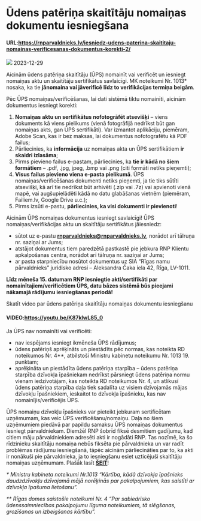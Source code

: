 # Ūdens patēriņa skaitītāju nomaiņas dokumentu iesniegšana

#### URL:https://rnparvaldnieks.lv/iesniedz-udens-paterina-skaititaju-nomainas-verificesanas-dokumentus-korekti-2/

![](https://rnparvaldnieks.lv/wp-content/uploads/2022/02/7.png) 2023-12-29

Aicinām ūdens patēriņa skaitītāju (ŪPS) nomainīt vai verificēt un iesniegt nomaiņas aktu un skaitītāju sertifikātus savlaicīgi. MK noteikumi Nr. 1013\* nosaka, ka tie **jānomaina vai jāverificē līdz to verifikācijas termiņa beigām**.

Pēc ŪPS nomaiņas/verificēšanas, lai dati sistēmā tiktu nomainīti, aicinām dokumentus iesniegt korekti:

1.  **Nomaiņas aktu un sertifikātus nofotogrāfēt atsevišķi** – viens dokuments kā viens pielikums (vienā fotogrāfijā nedrīkst būt gan nomaiņas akts, gan ŪPS sertifikāti). Var izmantot aplikāciju, piemēram, Adobe Scan, kas ir bez maksas, lai dokumentus nofotografētu kā PDF failus;
2.  Pārliecinies, ka **informācija** uz nomaiņas akta un ŪPS sertifikātiem **ir skaidri izlasāma**;
3.  Pirms pievieno failus e-pastam, pārliecinies, ka **tie ir kādā no šiem formātiem** – .pdf, .jpg, jpeg, .bmp vai .png (citi formāti netiks pieņemti);
4.  **Visus failus pievieno viena e-pasta pielikumā**. ŪPS nomaiņas/verificēšanas dokumenti netiks pieņemti, ja tie tiks sūtīti atsevišķi, kā arī tie nedrīkst būt arhivēti (.zip vai .7z) vai apvienoti vienā mapē, vai augšupielādēti kādā no datu glabāšanas vietnēm (piemēram, Failiem.lv, Google Drive u.c.);
5.  Pirms izsūti e-pastu, **pārliecinies, ka visi dokumenti ir pievienoti**!

Aicinām ŪPS nomaiņas dokumentus iesniegt savlaicīgi! ŪPS nomaiņas/verifikācijas aktu un skaitītāju sertifikātus jāiesniedz:

*   sūtot uz e-pastu [**rnparvaldnieks@rnparvaldnieks.lv**](mailto:rnparvaldnieks@rnparvaldnieks.lv), norādot arī tālruņa nr. saziņai ar Jums;
*   atstājot dokumentus tiem paredzētā pastkastē pie jebkura RNP Klientu apkalpošanas centra, norādot arī tālruņa nr. saziņai ar Jums;
*   ar pasta starpniecību nosūtot dokumentus uz SIA “Rīgas namu pārvaldnieks” juridisko adresi – Aleksandra Čaka iela 42, Rīga, LV-1011.

**Līdz mēneša 15. datumam RNP iesniegtie akti/sertifikāti par nomainītajiem/verificētiem ŪPS, datu bāzes sistēmā būs pieejami nākamajā rādījumu iesniegšanas periodā!**

Skatīt video par ūdens patēriņa skaitītāju nomaiņas dokumentu iesniegšanu
#### VIDEO:https://youtu.be/K87klwL85_0

Ja ŪPS nav nomainīti vai verificēti:

*   nav iespējams iesniegt ikmēneša ŪPS rādījumus;
*   ūdens patēriņš aprēķināts un piestādīts pēc normas, kas noteikta RD noteikumos Nr. 4\*\*, atbilstoši Ministru kabinetu noteikumu Nr. 1013 19. punktam;
*   aprēķināta un piestādīta ūdens patēriņa starpība – ūdens patēriņa starpība dzīvokļa īpašniekam nedrīkst pārsniegt ūdens patēriņa normu vienam iedzīvotājam, kas noteikta RD noteikumos Nr. 4, un atlikusī ūdens patēriņa starpība daļa tiek sadalīta uz visiem dzīvojamās mājas dzīvokļu īpašniekiem, ieskaitot to dzīvokļa īpašnieku, kas nav nomainījis/verificējis ŪPS.

ŪPS nomaiņu dzīvokļu īpašnieks var pieteikt jebkuram sertificētam uzņēmumam, kas veic ŪPS verificēšanu/nomaiņu. Daļa no šiem uzņēmumiem piedāvā par papildu samaksu ŪPS nomaiņas dokumentus iesniegt pārvaldniekam. Diemžēl RNP šobrīd fiksē desmitiem gadījumu, kad citiem māju pārvaldniekiem adresēti akti ir nogādāti RNP. Tas nozīmē, ka šo rīdzinieku skaitītāju nomaiņa nebūs fiksēta pie pārvaldnieka un var radīt problēmas rādījumu iesniegšanā, tāpēc aicinām pārliecināties par to, ka akti ir nonākuši pie pārvaldnieka, ja to iesniegšanu esiet uzticējuši skaitītāju nomaiņas uzņēmumam. Plašāk lasīt **[ŠEIT](https://rnparvaldnieks.lv/aicinam-parliecinaties-vai-firmas-strada-korekti/)**!

_\* Ministru kabineta noteikumi Nr.1013 “Kārtība, kādā dzīvokļa īpašnieks daudzdzīvokļu dzīvojamā mājā norēķinās par pakalpojumiem, kas saistīti ar dzīvokļa īpašuma lietošanu”._

_\*\* Rīgas domes saistošie noteikumi Nr. 4 “Par sabiedrisko ūdenssaimniecības pakalpojumu līguma noteikumiem, tā slēgšanas, grozīšanas un izbeigšanas kārtību”._
